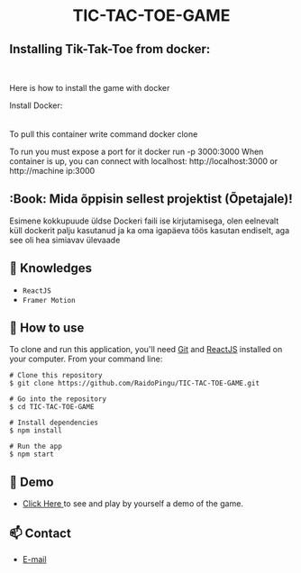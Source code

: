<h1 align="center">TIC-TAC-TOE-GAME</h1>

<h2 align="left" meta= "Siin on see osa mida kirjutab Raido ning see on osa mu kodutööst">Installing Tik-Tak-Toe from docker:</h2>
<br>
<p meta="Samuti minu kirjeldus kus proovin selgitada kuidas installida dockeri eeldusi">Here is how to install the game with docker<br>
<p meta = "Siin on üldine kirjeldus Dockeri installimiseks, see tundub olema suht standartne">Install Docker:<br>
<br>
<br>
To pull this container write command docker clone
<p meta ="See on sama nagu oli ka Githubis olevale rakendusele, aga Dockeri puhul tuleb teha sisemine suunamine loogikaga vaäline port -> sisemine port kuna dockeris olev konteiner on eraldatud välimiseset võrgust ehk tal on oma sisemine network">To run you must expose a port for it docker run -p 3000:3000
When container is up, you can connect with localhost:
http://localhost:3000 or http://machine ip:3000

## :Book: Mida õppisin sellest projektist (Õpetajale)!

Esimene kokkupuude üldse Dockeri faili ise kirjutamisega, olen eelnevalt küll dockerit palju kasutanud ja ka oma igapäeva töös kasutan endiselt, aga see oli hea simiavav ülevaade


## :rocket: Knowledges
 - `ReactJS`
 - `Framer Motion`

## :book: How to use
To clone and run this application, you'll need [Git](https://git-scm.com/downloads) and [ReactJS](https://react.dev/) installed on your computer. From your command line:

```
# Clone this repository
$ git clone https://github.com/RaidoPingu/TIC-TAC-TOE-GAME.git

# Go into the repository
$ cd TIC-TAC-TOE-GAME

# Install dependencies
$ npm install

# Run the app
$ npm start
```
## :link: Demo
  - <a target="_blank" href="https://ucfx.github.io/TIC-TAC-TOE-GAME/"> Click Here </a> to see and play by yourself a demo of the game.

## :mailbox: Contact
  - <a target="_blank" href="mailto:ucefhammadi@gmail.com">E-mail</a>
